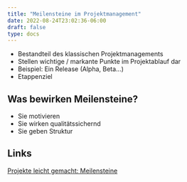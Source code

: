 ```yaml
---
title: "Meilensteine im Projektmanagement"
date: 2022-08-24T23:02:36-06:00
draft: false
type: docs
---
```


- Bestandteil des klassischen Projektmanagements
- Stellen wichtige / markante Punkte im Projektablauf dar
- Beispiel: Ein Release (Alpha, Beta...)
- Etappenziel

## Was bewirken Meilensteine?

- Sie motivieren
- Sie wirken qualitätssichernd
- Sie geben Struktur

## Links

[Projekte leicht gemacht: Meilensteine](https://projekte-leicht-gemacht.de/blog/projektmanagement/klassisch/projektplanung/definition-meilensteine)  

